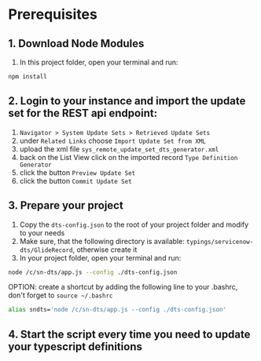 # Prerequisites

## 1. Download Node Modules

1. In this project folder, open your terminal and run:

```sh
npm install
```

## 2. Login to your instance and import the update set for the REST api endpoint:

1. `Navigator > System Update Sets > Retrieved Update Sets`
2. under `Related Links` choose `Import Update Set from XML` 
3. upload the xml file `sys_remote_update_set_dts_generator.xml`
4. back on the List View click on the imported record `Type Definition Generator`
5. click the button `Preview Update Set`
6. click the button `Commit Update Set`

## 3. Prepare your project

1. Copy the `dts-config.json` to the root of your project folder and modify to your needs
2. Make sure, that the following directory is available: `typings/servicenow-dts/GlideRecord`, otherwise create it
3. In your project folder, open your terminal and run:

```sh
node /c/sn-dts/app.js --config ./dts-config.json
```

OPTION: create a shortcut by adding the following line to your .bashrc, don't forget to `source ~/.bashrc`

```sh
alias sndts='node /c/sn-dts/app.js --config ./dts-config.json'
```

## 4. Start the script every time you need to update your typescript definitions